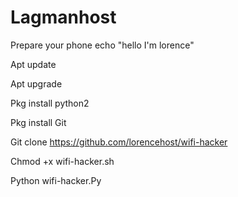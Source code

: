 # Lagmanhost
Prepare your phone 
echo "hello I'm lorence"

Apt update

Apt upgrade

Pkg install python2

Pkg install Git

Git clone https://github.com/lorencehost/wifi-hacker

Chmod +x wifi-hacker.sh

Python wifi-hacker.Py














